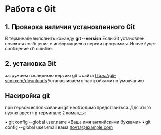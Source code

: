 # Работа с Git

## 1. Проверка наличия установленного Git
В терминале выполнить команду **git --version**
Если Git установлен, появится сообщение с информацией о версии программы. Иначе будет сообщение об ошибке.

## 2. установка Git
загружаем последнюю версию git c сайта https://git-scm.com/downloads
Устанавливаем с настройками по умолчанию

## Насиройка git
при первом использовании git необходимо представиться. Для этого нужно ввести в терминале 2 команды:

• git config --global user.name «Ваше имя английскими буквами»
• git config --global user.email ваша почта@example.com
